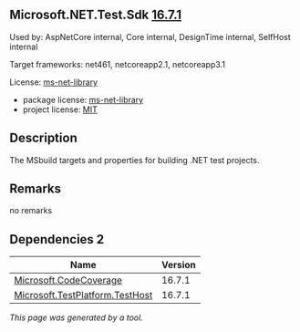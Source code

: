Microsoft.NET.Test.Sdk [16.7.1](https://www.nuget.org/packages/Microsoft.NET.Test.Sdk/16.7.1)
--------------------

Used by: AspNetCore internal, Core internal, DesignTime internal, SelfHost internal

Target frameworks: net461, netcoreapp2.1, netcoreapp3.1

License: [ms-net-library](../../../../licenses/ms-net-library) 

- package license: [ms-net-library](http://www.microsoft.com/web/webpi/eula/net_library_eula_enu.htm) 
- project license: [MIT](https://github.com/microsoft/vstest/) 

Description
-----------
The MSbuild targets and properties for building .NET test projects.

Remarks
-----------
no remarks


Dependencies 2
-----------

|Name|Version|
|----------|:----|
|[Microsoft.CodeCoverage](../../../../packages/nuget.org/microsoft.codecoverage/16.7.1)|16.7.1|
|[Microsoft.TestPlatform.TestHost](../../../../packages/nuget.org/microsoft.testplatform.testhost/16.7.1)|16.7.1|

*This page was generated by a tool.*
